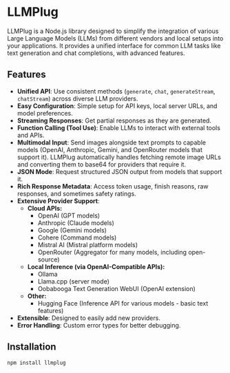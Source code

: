 # LLMPlug

LLMPlug is a Node.js library designed to simplify the integration of various Large Language Models (LLMs) from different vendors and local setups into your applications. It provides a unified interface for common LLM tasks like text generation and chat completions, with advanced features.

## Features

-   **Unified API**: Use consistent methods (`generate`, `chat`, `generateStream`, `chatStream`) across diverse LLM providers.
-   **Easy Configuration**: Simple setup for API keys, local server URLs, and model preferences.
-   **Streaming Responses**: Get partial responses as they are generated.
-   **Function Calling (Tool Use)**: Enable LLMs to interact with external tools and APIs.
-   **Multimodal Input**: Send images alongside text prompts to capable models (OpenAI, Anthropic, Gemini, and OpenRouter models that support it). LLMPlug automatically handles fetching remote image URLs and converting them to base64 for providers that require it.
-   **JSON Mode**: Request structured JSON output from models that support it.
-   **Rich Response Metadata**: Access token usage, finish reasons, raw responses, and sometimes safety ratings.
-   **Extensive Provider Support**:
    -   **Cloud APIs:**
        -   OpenAI (GPT models)
        -   Anthropic (Claude models)
        -   Google (Gemini models)
        -   Cohere (Command models)
        -   Mistral AI (Mistral platform models)
        -   OpenRouter (Aggregator for many models, including open-source)
    -   **Local Inference (via OpenAI-Compatible APIs):**
        -   Ollama
        -   Llama.cpp (server mode)
        -   Oobabooga Text Generation WebUI (OpenAI extension)
    -   **Other:**
        -   Hugging Face (Inference API for various models - basic text features)
-   **Extensible**: Designed to easily add new providers.
-   **Error Handling**: Custom error types for better debugging.

## Installation

```bash
npm install llmplug